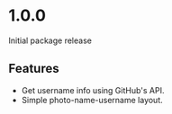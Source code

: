 # 1.0.0

Initial package release

## Features

-  Get username info using GitHub's API.
-  Simple photo-name-username layout.
